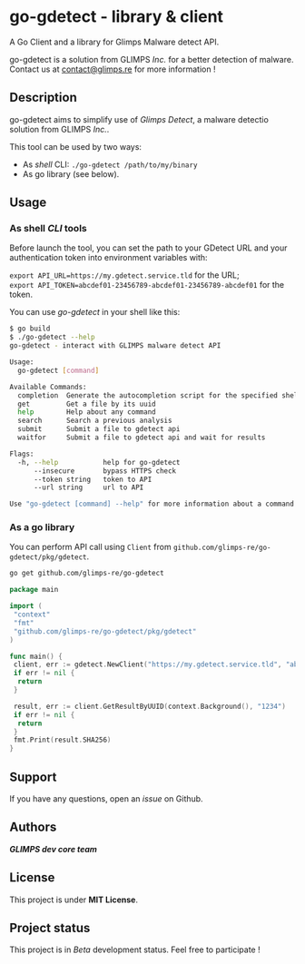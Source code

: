 # go-gdetect - library & client

A Go Client and a library for Glimps Malware detect API.

go-gdetect is a solution from GLIMPS *Inc.* for a better detection of malware. Contact us at contact@glimps.re for more information !  

## Description

go-gdetect aims to simplify use of *Glimps Detect*, a malware detectio solution from GLIMPS *Inc.*.

This tool can be used by two ways:

* As *shell* CLI: `./go-gdetect /path/to/my/binary`
* As go library (see below).


## Usage

### As shell *CLI* tools

Before launch the tool, you can set the path to your GDetect URL and your authentication token into environment variables with:

`export API_URL=https://my.gdetect.service.tld` for the URL;  
`export API_TOKEN=abcdef01-23456789-abcdef01-23456789-abcdef01` for the token.

You can use *go-gdetect* in your shell like this:

```bash
$ go build
$ ./go-gdetect --help
go-gdetect - interact with GLIMPS malware detect API

Usage:
  go-gdetect [command]

Available Commands:
  completion  Generate the autocompletion script for the specified shell
  get         Get a file by its uuid
  help        Help about any command
  search      Search a previous analysis
  submit      Submit a file to gdetect api
  waitfor     Submit a file to gdetect api and wait for results

Flags:
  -h, --help           help for go-gdetect
      --insecure       bypass HTTPS check
      --token string   token to API
      --url string     url to API

Use "go-gdetect [command] --help" for more information about a command.
```

### As a go library

You can perform API call using `Client` from `github.com/glimps-re/go-gdetect/pkg/gdetect`.

```bash
go get github.com/glimps-re/go-gdetect
```

```go
package main

import (
 "context"
 "fmt"
 "github.com/glimps-re/go-gdetect/pkg/gdetect"
)

func main() {
 client, err := gdetect.NewClient("https://my.gdetect.service.tld", "abcdef01-23456789-abcdef01-23456789-abcdef01", false)
 if err != nil {
  return
 }

 result, err := client.GetResultByUUID(context.Background(), "1234")
 if err != nil {
  return
 }
 fmt.Print(result.SHA256)
}

```

## Support

If you have any questions, open an *issue* on Github.

## Authors

***GLIMPS dev core team***

## License

This project is under **MIT License**.

## Project status

This project is in *Beta* development status. Feel free to participate !
